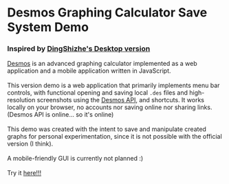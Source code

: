# Desmos Graphing Calculator Save System Demo

### Inspired by [DingShizhe's Desktop version](https://github.com/DingShizhe/Desmos-Desktop)

[Desmos](https://www.desmos.com/about) is an advanced graphing calculator implemented as a web application and a mobile application written in JavaScript.
<br /><br />
This version demo is a web application that primarily implements menu bar controls, with functional opening and saving local `.des` files and high-resolution screenshots using the [Desmos API](https://www.desmos.com/api/v1.8/docs/index.html), and shortcuts. It works locally on your browser, no accounts nor saving online nor sharing links. (Desmos API is online... so it's online)
<br /><br />
This demo was created with the intent to save and manipulate created graphs for personal experimentation, since it is not possible with the official version (I think).
<br /><br />
A mobile-friendly GUI is currently not planned :)
<br /><br />
Try it [here!!!](https://taujhon.github.io/desmos-save-system-demo/)
